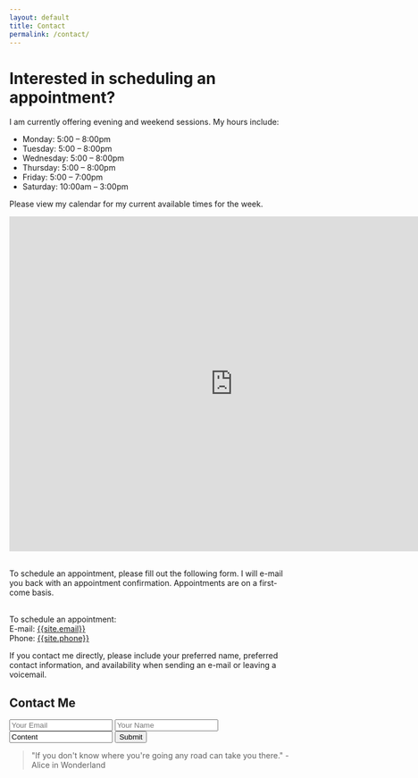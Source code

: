 ```yaml
---
layout: default
title: Contact
permalink: /contact/
---
```


# Interested in scheduling an appointment? 

I am currently offering evening and weekend sessions. My hours include:

* Monday:  5:00 – 8:00pm
* Tuesday:  5:00 – 8:00pm
* Wednesday:  5:00 – 8:00pm
* Thursday:  5:00 – 8:00pm
* Friday:  5:00 – 7:00pm
* Saturday:  10:00am – 3:00pm

Please view my calendar for my current available times for the week.

<div class="responsiveCal">
  <iframe src="https://calendar.google.com/calendar/embed?showTitle=0&amp;showPrint=0&amp;showTabs=0&amp;showCalendars=0&amp;height=600&amp;wkst=1&amp;bgcolor=%23FFFFFF&amp;src=en.usa%23holiday%40group.v.calendar.google.com&amp;color=%23333333&amp;ctz=America%2FChicago" style="border-width:0" width="800" height="600" frameborder="0" scrolling="no"></iframe>
</div>
<br>

To schedule an appointment, please fill out the following form. I will e-mail you back with an appointment confirmation. Appointments are on a first-come basis.

<br>To schedule an appointment:
<br>E-mail: [{{site.email}}](mailto:{{site.email}})
<br>Phone: [{{site.phone}}](tel:{{site.phone}})

If you contact me directly, please include your preferred name, preferred contact information, and availability when sending an e-mail or leaving a voicemail.

## Contact Me
<form accept-charset="UTF-8" action="https://maker.ifttt.com/trigger/form/with/key/dGm34ZlhBkuTNzEkYhNPrv" method="POST">
  <input type="email" name="value1" placeholder="Your Email">
  <input type="text" name="value2" placeholder="Your Name">
  <input type="text" name="value3" value="Content">
  <input type="hidden" name="resulturl" value="/contact">
  <button type="submit">Submit</button>
</form>

> "If you don't know where you're going any road can take you there." - Alice in Wonderland
